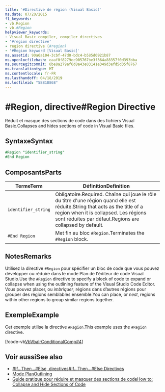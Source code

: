 ```yaml
---
title: '#Directive de région (Visual Basic)'
ms.date: 07/20/2015
f1_keywords:
- vb.Region
- vb.#Region
helpviewer_keywords:
- Visual Basic compiler, compiler directives
- '#region directive'
- region directive (#region)
- '#Region keyword [Visual Basic]'
ms.assetid: 90a6a104-3cbf-47d0-bdc4-b585d0921b87
ms.openlocfilehash: eaaf0f8279ec905767be3f364a88357f0d393bba
ms.sourcegitcommit: 0be8a279af6d8a43e03141e349d3efd5d35f8767
ms.translationtype: MT
ms.contentlocale: fr-FR
ms.lasthandoff: 04/18/2019
ms.locfileid: "58818868"
---
```

# <a name="region-directive"></a><span data-ttu-id="825b5-102">#Region, directive</span><span class="sxs-lookup"><span data-stu-id="825b5-102">#Region Directive</span></span>
<span data-ttu-id="825b5-103">Réduit et masque des sections de code dans des fichiers Visual Basic.</span><span class="sxs-lookup"><span data-stu-id="825b5-103">Collapses and hides sections of code in Visual Basic files.</span></span>  
  
## <a name="syntax"></a><span data-ttu-id="825b5-104">Syntaxe</span><span class="sxs-lookup"><span data-stu-id="825b5-104">Syntax</span></span>  

```vb
#Region "identifier_string"  
#End Region  
```  
  
## <a name="parts"></a><span data-ttu-id="825b5-105">Composants</span><span class="sxs-lookup"><span data-stu-id="825b5-105">Parts</span></span>  
  
|<span data-ttu-id="825b5-106">Terme</span><span class="sxs-lookup"><span data-stu-id="825b5-106">Term</span></span>|<span data-ttu-id="825b5-107">Définition</span><span class="sxs-lookup"><span data-stu-id="825b5-107">Definition</span></span>|  
|---|---|  
|`identifier_string`|<span data-ttu-id="825b5-108">Obligatoire.</span><span class="sxs-lookup"><span data-stu-id="825b5-108">Required.</span></span> <span data-ttu-id="825b5-109">Chaîne qui joue le rôle du titre d'une région quand elle est réduite.</span><span class="sxs-lookup"><span data-stu-id="825b5-109">String that acts as the title of a region when it is collapsed.</span></span> <span data-ttu-id="825b5-110">Les régions sont réduites par défaut.</span><span class="sxs-lookup"><span data-stu-id="825b5-110">Regions are collapsed by default.</span></span>|  
|`#End Region`|<span data-ttu-id="825b5-111">Met fin au bloc `#Region`.</span><span class="sxs-lookup"><span data-stu-id="825b5-111">Terminates the `#Region` block.</span></span>|  
  
## <a name="remarks"></a><span data-ttu-id="825b5-112">Notes</span><span class="sxs-lookup"><span data-stu-id="825b5-112">Remarks</span></span>  
 <span data-ttu-id="825b5-113">Utilisez la directive `#Region` pour spécifier un bloc de code que vous pouvez développer ou réduire dans le mode Plan de l'éditeur de code Visual Studio.</span><span class="sxs-lookup"><span data-stu-id="825b5-113">Use the `#Region` directive to specify a block of code to expand or collapse when using the outlining feature of the Visual Studio Code Editor.</span></span> <span data-ttu-id="825b5-114">Vous pouvez placer, ou *imbriquer*, régions dans d’autres régions pour grouper des régions semblables ensemble.</span><span class="sxs-lookup"><span data-stu-id="825b5-114">You can place, or *nest*, regions within other regions to group similar regions together.</span></span>  
  
## <a name="example"></a><span data-ttu-id="825b5-115">Exemple</span><span class="sxs-lookup"><span data-stu-id="825b5-115">Example</span></span>  
 <span data-ttu-id="825b5-116">Cet exemple utilise la directive `#Region`.</span><span class="sxs-lookup"><span data-stu-id="825b5-116">This example uses the `#Region` directive.</span></span>  
  
 [!code-vb[VbVbalrConditionalComp#4](~/samples/snippets/visualbasic/VS_Snippets_VBCSharp/VbVbalrConditionalComp/VB/Class1.vb#4)]  
  
## <a name="see-also"></a><span data-ttu-id="825b5-117">Voir aussi</span><span class="sxs-lookup"><span data-stu-id="825b5-117">See also</span></span>

- [<span data-ttu-id="825b5-118">#If...Then...#Else, directives</span><span class="sxs-lookup"><span data-stu-id="825b5-118">#If...Then...#Else Directives</span></span>](../../../visual-basic/language-reference/directives/if-then-else-directives.md)
- [<span data-ttu-id="825b5-119">Mode Plan</span><span class="sxs-lookup"><span data-stu-id="825b5-119">Outlining</span></span>](/visualstudio/ide/outlining)
- [<span data-ttu-id="825b5-120">Guide pratique pour réduire et masquer des sections de code</span><span class="sxs-lookup"><span data-stu-id="825b5-120">How to: Collapse and Hide Sections of Code</span></span>](../../../visual-basic/programming-guide/program-structure/how-to-collapse-and-hide-sections-of-code.md)
